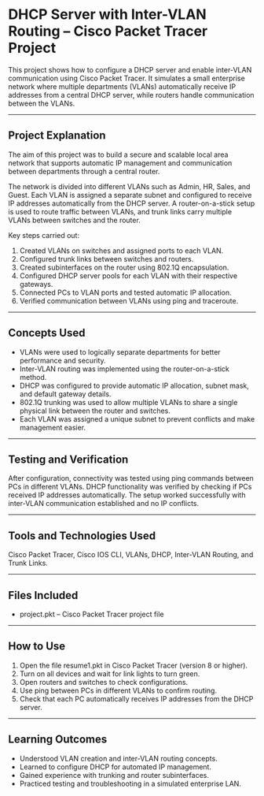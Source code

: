 
# DHCP Server with Inter-VLAN Routing – Cisco Packet Tracer Project

This project shows how to configure a DHCP server and enable inter-VLAN communication using Cisco Packet Tracer. It simulates a small enterprise network where multiple departments (VLANs) automatically receive IP addresses from a central DHCP server, while routers handle communication between the VLANs.

---

## Project Explanation

The aim of this project was to build a secure and scalable local area network that supports automatic IP management and communication between departments through a central router.

The network is divided into different VLANs such as Admin, HR, Sales, and Guest. Each VLAN is assigned a separate subnet and configured to receive IP addresses automatically from the DHCP server. A router-on-a-stick setup is used to route traffic between VLANs, and trunk links carry multiple VLANs between switches and the router.

Key steps carried out:

1. Created VLANs on switches and assigned ports to each VLAN.
2. Configured trunk links between switches and routers.
3. Created subinterfaces on the router using 802.1Q encapsulation.
4. Configured DHCP server pools for each VLAN with their respective gateways.
5. Connected PCs to VLAN ports and tested automatic IP allocation.
6. Verified communication between VLANs using ping and traceroute.

---

## Concepts Used

* VLANs were used to logically separate departments for better performance and security.
* Inter-VLAN routing was implemented using the router-on-a-stick method.
* DHCP was configured to provide automatic IP allocation, subnet mask, and default gateway details.
* 802.1Q trunking was used to allow multiple VLANs to share a single physical link between the router and switches.
* Each VLAN was assigned a unique subnet to prevent conflicts and make management easier.

---

## Testing and Verification

After configuration, connectivity was tested using ping commands between PCs in different VLANs. DHCP functionality was verified by checking if PCs received IP addresses automatically. The setup worked successfully with inter-VLAN communication established and no IP conflicts.

---

## Tools and Technologies Used

Cisco Packet Tracer, Cisco IOS CLI, VLANs, DHCP, Inter-VLAN Routing, and Trunk Links.

---

## Files Included

* project.pkt – Cisco Packet Tracer project file

---

## How to Use

1. Open the file resume1.pkt in Cisco Packet Tracer (version 8 or higher).
2. Turn on all devices and wait for link lights to turn green.
3. Open routers and switches to check configurations.
4. Use ping between PCs in different VLANs to confirm routing.
5. Check that each PC automatically receives IP addresses from the DHCP server.

---

## Learning Outcomes

* Understood VLAN creation and inter-VLAN routing concepts.
* Learned to configure DHCP for automated IP management.
* Gained experience with trunking and router subinterfaces.
* Practiced testing and troubleshooting in a simulated enterprise LAN.

